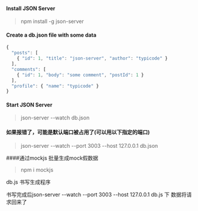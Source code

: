 
#### Install JSON Server
> npm install -g json-server

#### Create a db.json file with some data

~~~js
{
  "posts": [
    { "id": 1, "title": "json-server", "author": "typicode" }
  ],
  "comments": [
    { "id": 1, "body": "some comment", "postId": 1 }
  ],
  "profile": { "name": "typicode" }
}
~~~
#### Start JSON Server
> json-server --watch db.json
> 
#### 如果报错了，可能是默认端口被占用了(可以用以下指定的端口)
> json-server --watch --port 3003 --host 127.0.0.1 db.json

####通过mockjs 批量生成mock假数据
> npm i mockjs

db.js 书写生成程序

书写完成后json-server --watch --port 3003 --host 127.0.0.1 db.js
下 数据将请求回来了

